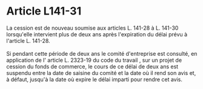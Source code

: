 # Article L141-31

<p>La cession est de nouveau soumise aux articles L. 141-28 à L. 141-30 lorsqu'elle intervient plus de deux ans après l'expiration du délai prévu à l'article L. 141-28. <br clear='none'/><br clear='none'/>Si pendant cette période de deux ans le comité d'entreprise est consulté, en application de l' article L. 2323-19 du code du travail , sur un projet de cession du fonds de commerce, le cours de ce délai de deux ans est suspendu entre la date de saisine du comité et la date où il rend son avis et, à défaut, jusqu'à la date où expire le délai imparti pour rendre cet avis.</p>